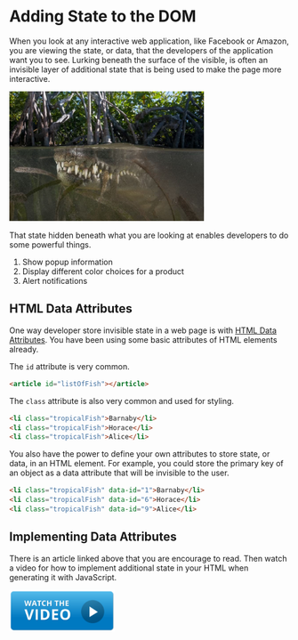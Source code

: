 # Adding State to the DOM

When you look at any interactive web application, like Facebook or Amazon, you are viewing the state, or data, that the developers of the application want you to see. Lurking beneath the surface of the visible, is often an invisible layer of additional state that is being used to make the page more interactive.

<img src="./images/lurking.jpeg" width="350px" />

That state hidden beneath what you are looking at enables developers to do some powerful things.

1. Show popup information
2. Display different color choices for a product
3. Alert notifications


## HTML Data Attributes

One way developer store invisible state in a web page is with [HTML Data Attributes](https://developer.mozilla.org/en-US/docs/Learn/HTML/Howto/Use_data_attributes). You have been using some basic attributes of HTML elements already.

The `id` attribute is very common.

```html
<article id="listOfFish"></article>
```

The `class` attribute is also very common and used for styling.

```html
<li class="tropicalFish">Barnaby</li>
<li class="tropicalFish">Horace</li>
<li class="tropicalFish">Alice</li>
```

You also have the power to define your own attributes to store state, or data, in an HTML element. For example, you could store the primary key of an object as a data attribute that will be invisible to the user.

```html
<li class="tropicalFish" data-id="1">Barnaby</li>
<li class="tropicalFish" data-id="6">Horace</li>
<li class="tropicalFish" data-id="9">Alice</li>
```

## Implementing Data Attributes

There is an article linked above that you are encourage to read. Then watch a video for how to implement additional state in your HTML when generating it with JavaScript.

[<img src="../../book-1-installations/chapters/images/video-play-icon.gif" height="75rem" />](https://watch.screencastify.com/v/JI0eaiPwi4bZ8AmSoYCK)
